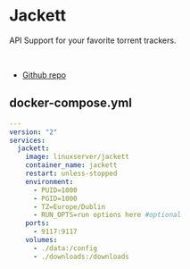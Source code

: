 # Jackett

API Support for your favorite torrent trackers.

<br>

- [Github repo](https://github.com/Jackett/Jackett)


## docker-compose.yml
```yml
---
version: "2"
services:
  jackett:
    image: linuxserver/jackett
    container_name: jackett
    restart: unless-stopped
    environment:
      - PUID=1000
      - PGID=1000
      - TZ=Europe/Dublin
      - RUN_OPTS=run options here #optional
    ports:
      - 9117:9117
    volumes:
      - ./data:/config
      - ./downloads:/downloads
```
